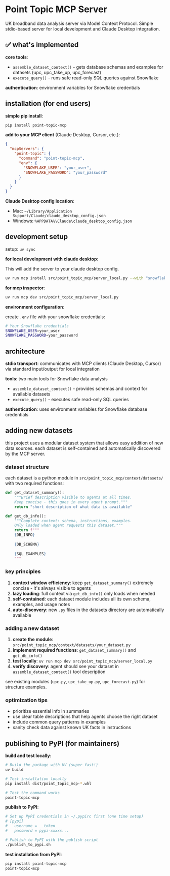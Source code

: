 # Point Topic MCP Server

UK broadband data analysis server via Model Context Protocol. Simple stdio-based server for local development and Claude Desktop integration.

## ✅ what's implemented

**core tools**:

- `assemble_dataset_context()` - gets database schemas and examples for datasets (upc, upc_take_up, upc_forecast)
- `execute_query()` - runs safe read-only SQL queries against Snowflake

**authentication**: environment variables for Snowflake credentials

## installation (for end users)

**simple pip install**:

```bash
pip install point-topic-mcp
```

**add to your MCP client** (Claude Desktop, Cursor, etc.):

```json
{
  "mcpServers": {
    "point-topic": {
      "command": "point-topic-mcp",
      "env": {
        "SNOWFLAKE_USER": "your_user", 
        "SNOWFLAKE_PASSWORD": "your_password"
      }
    }
  }
}
```

**Claude Desktop config location**:
- Mac: `~/Library/Application Support/Claude/claude_desktop_config.json`
- Windows: `%APPDATA%\Claude\claude_desktop_config.json`

## development setup

setup: `uv sync`

**for local development with claude desktop**:

This will add the server to your claude desktop config.

```bash
uv run mcp install src/point_topic_mcp/server_local.py --with "snowflake-connector-python[pandas]" -f .env
```

**for mcp inspector**:

```bash
uv run mcp dev src/point_topic_mcp/server_local.py
```

**environment configuration**:

create `.env` file with your snowflake credentials:

```bash
# Your Snowflake credentials
SNOWFLAKE_USER=your_user
SNOWFLAKE_PASSWORD=your_password
```

## architecture

**stdio transport**: communicates with MCP clients (Claude Desktop, Cursor) via standard input/output for local integration

**tools**: two main tools for Snowflake data analysis
- `assemble_dataset_context()` - provides schemas and context for available datasets  
- `execute_query()` - executes safe read-only SQL queries

**authentication**: uses environment variables for Snowflake database credentials

## adding new datasets

this project uses a modular dataset system that allows easy addition of new data sources. each dataset is self-contained and automatically discovered by the MCP server.

### dataset structure

each dataset is a python module in `src/point_topic_mcp/context/datasets/` with two required functions:

```python
def get_dataset_summary():
    """Brief description visible to agents at all times.
    Keep concise - this goes in every agent prompt."""
    return "short description of what data is available"

def get_db_info():
    """Complete context: schema, instructions, examples.
    Only loaded when agent requests this dataset."""
    return f"""
    {DB_INFO}
    
    {DB_SCHEMA}
    
    {SQL_EXAMPLES}
    """
```

### key principles

1. **context window efficiency**: keep `get_dataset_summary()` extremely concise - it's always visible to agents
2. **lazy loading**: full context via `get_db_info()` only loads when needed
3. **self-contained**: each dataset module includes all its own schema, examples, and usage notes
4. **auto-discovery**: new `.py` files in the datasets directory are automatically available

### adding a new dataset

1. **create the module**: `src/point_topic_mcp/context/datasets/your_dataset.py`
2. **implement required functions**: `get_dataset_summary()` and `get_db_info()`
3. **test locally**: `uv run mcp dev src/point_topic_mcp/server_local.py`
4. **verify discovery**: agent should see your dataset in `assemble_dataset_context()` tool description

see existing modules (`upc.py`, `upc_take_up.py`, `upc_forecast.py`) for structure examples.

### optimization tips

- prioritize essential info in summaries
- use clear table descriptions that help agents choose the right dataset
- include common query patterns in examples
- sanity check data against known UK facts in instructions

## publishing to PyPI (for maintainers)

**build and test locally**:

```bash
# Build the package with UV (super fast!)
uv build

# Test installation locally
pip install dist/point_topic_mcp-*.whl

# Test the command works
point-topic-mcp
```

**publish to PyPI**:

```bash
# Set up PyPI credentials in ~/.pypirc first (one time setup)
# [pypi]
#   username = __token__
#   password = pypi-xxxxx...

# Publish to PyPI with the publish script
./publish_to_pypi.sh
```

**test installation from PyPI**:

```bash
pip install point-topic-mcp
point-topic-mcp
```